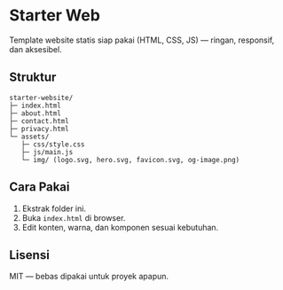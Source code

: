 # Starter Web
Template website statis siap pakai (HTML, CSS, JS) — ringan, responsif, dan aksesibel.

## Struktur
```
starter-website/
├─ index.html
├─ about.html
├─ contact.html
├─ privacy.html
└─ assets/
   ├─ css/style.css
   ├─ js/main.js
   └─ img/ (logo.svg, hero.svg, favicon.svg, og-image.png)
```

## Cara Pakai
1. Ekstrak folder ini.
2. Buka `index.html` di browser.
3. Edit konten, warna, dan komponen sesuai kebutuhan.

## Lisensi
MIT — bebas dipakai untuk proyek apapun.